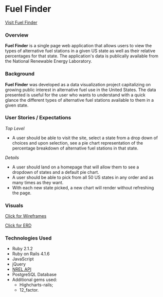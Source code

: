 Fuel Finder
=======

[Visit Fuel Finder](https://______.herokuapp.com/)

### Overview

**Fuel Finder** is a single page web application that allows users to view the types of alternative fuel stations in a given US state as well as their relative percentages for that state. The application's data is publically available from the National Renewable Energy Laboratory.

### Background
**Fuel Finder** was developed as a data visualization project capitalizing on growing public interest in alternative fuel use in the United States. The data presented is useful for the user who wants to understand with a quick glance the different types of alternative fuel stations available to them in a given state. 

### User Stories / Expectations
*Top Level*

* A user should be able to visit the site, select a state from a drop down of choices and upon selection, see a pie chart representation of the percentage breakdown of alternative fuel stations in that state.

*Details*

* A user should land on a homepage that will allow them to see a dropdown of states and a default pie chart.
* A user should be able to pick from all 50 US states in any order and as many times as they want.
* With each new state picked, a new chart will render without refreshing the page. 

### Visuals
[Click for Wireframes](https://github.com/PaulTuraew/Fuel_Finder/blob/master/ff_wireframe.JPG) 

[Click for ERD](https://github.com/PaulTuraew/Metacog/tree/master/Metacog_ERD)


### Technologies Used
* Ruby 2.1.2
* Ruby on Rails 4.1.6
* JavaScript
* jQuery
* [NREL API](http://developer.nrel.gov/docs/)
* PostgreSQL Database
* Additional gems used:
    * Highcharts-rails;
    * 12_factor.

